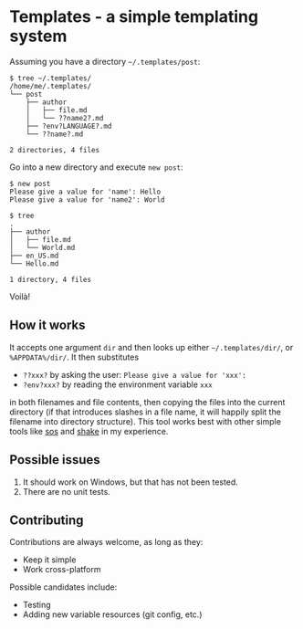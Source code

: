 # Templates - a simple templating system

Assuming you have a directory `~/.templates/post`:
```shell
$ tree ~/.templates/
/home/me/.templates/
└── post
    ├── author
    │   ├── file.md
    │   └── ??name2?.md
    ├── ?env?LANGUAGE?.md
    └── ??name?.md

2 directories, 4 files
```

Go into a new directory and execute `new post`:
```shell
$ new post
Please give a value for 'name': Hello 
Please give a value for 'name2': World

$ tree
.
├── author
│   ├── file.md
│   └── World.md
├── en_US.md
└── Hello.md

1 directory, 4 files
```

Voilà!

## How it works

It accepts one argument `dir` and then looks up either `~/.templates/dir/`,
or `%APPDATA%/dir/`. It then substitutes 

 - `??xxx?` by asking the user: `Please give a value for 'xxx':`
 - `?env?xxx?` by reading the environment variable `xxx`

in both filenames and file contents, then copying the files into the current
directory (if that introduces slashes in a file name, it will happily split the
filename into  directory structure). This tool works best with other simple tools
like [sos](https://github.com/schell/steeloverseer) and [shake](shakebuild.com)
in my experience.

## Possible issues

 1. It should work on Windows, but that has not been tested.
 2. There are no unit tests.

## Contributing

Contributions are always welcome, as long as they:

 - Keep it simple
 - Work cross-platform

Possible candidates include:

 - Testing
 - Adding new variable resources (git config, etc.)
